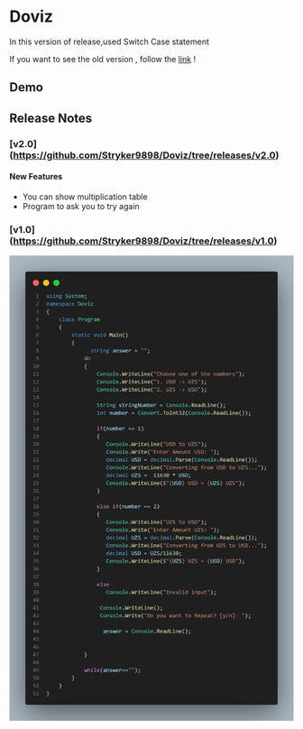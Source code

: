 # Doviz
In this version of release,used Switch Case statement 

If you want to see the old version , follow the [link](https://github.com/Stryker9898/Doviz/tree/releases/v1.0) !

## Demo

## Release Notes

### **[v2.0]**(https://github.com/Stryker9898/Doviz/tree/releases/v2.0)

#### New Features
* You can show multiplication table
* Program to ask you to try again

### **[v1.0]**(https://github.com/Stryker9898/Doviz/tree/releases/v1.0)


![demo](./Assets/code.png)